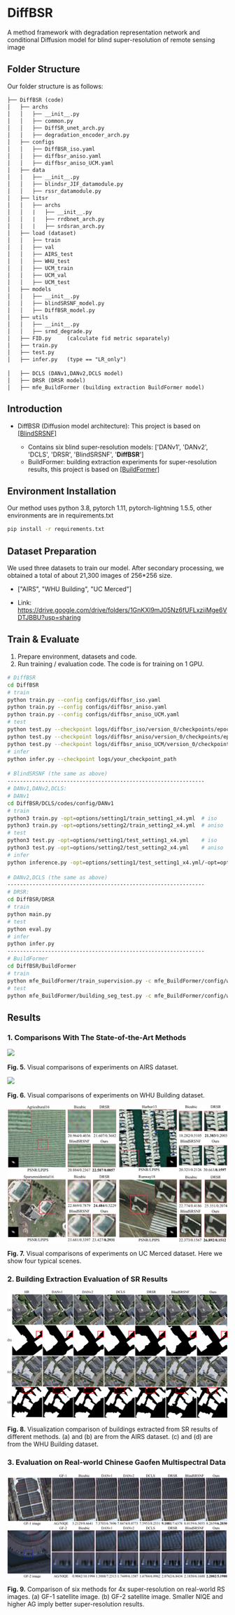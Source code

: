 # DiffBSR
A method framework with degradation representation network and conditional Diffusion model for blind super-resolution of remote sensing image

## Folder Structure

Our folder structure is as follows:

```
├── DiffBSR (code)
│   ├── archs
│   │   ├── __init__.py
│   │   ├── common.py
│   │   ├── DiffSR_unet_arch.py
│   │   ├── degradation_encoder_arch.py
│   ├── configs
│   │   ├── DiffBSR_iso.yaml
│   │   ├── diffbsr_aniso.yaml
│   │   ├── diffbsr_aniso_UCM.yaml
│   ├── data
│   │   ├── __init__.py
│   │   ├── blindsr_JIF_datamodule.py
│   │   ├── rssr_datamodule.py
│   ├── litsr
│   │   ├── archs
│   │   |   ├── __init__.py
│   │   |   ├── rrdbnet_arch.py
│   │   |   ├── srdsran_arch.py
│   ├── load (dataset)
│   │   ├── train
│   │   ├── val
│   │   ├── AIRS_test
│   │   ├── WHU_test
│   │   ├── UCM_train
│   │   ├── UCM_val
│   │   ├── UCM_test
│   ├── models
│   │   ├── __init__.py
│   │   ├── blindSRSNF_model.py
│   │   ├── DiffBSR_model.py
│   ├── utils
│   │   ├── __init__.py
│   │   ├── srmd_degrade.py
│   ├── FID.py     (calculate fid metric separately)
│   ├── train.py
│   ├── test.py
│   ├── infer.py   (type == "LR_only")

│   ├── DCLS (DANv1,DANv2,DCLS model)
│   ├── DRSR (DRSR model)
│   ├── mfe_BuildFormer (building extraction BuildFormer model)
```

## Introduction

- DiffBSR (Diffusion model architecture): This project is based on [[BlindSRSNF]](https://github.com/hanlinwu/BlindSRSNF)

  - Contains six blind super-resolution models: ['DANv1', 'DANv2', 'DCLS', 'DRSR', 'BlindSRSNF', '**DiffBSR**']
  - BuildFormer: building extraction experiments for super-resolution results, this project is based on [[BuildFormer]](https://github.com/WangLibo1995/BuildFormer)


## Environment Installation

Our method uses python 3.8, pytorch 1.11, pytorch-lightning 1.5.5, other environments are in requirements.txt

```bash
pip install -r requirements.txt
```

## Dataset Preparation

We used three datasets to train our model. After secondary processing, we obtained a total of about 21,300 images of 256*256 size. 



- ["AIRS", "WHU Building", "UC Merced"]

- Link:   https://drive.google.com/drive/folders/1GnKXl9mJ05Nz6fUFLxziiMge6VDTJBBU?usp=sharing 

  

## Train & Evaluate

1. Prepare environment, datasets and code.
2. Run training / evaluation code. The code is for training on 1 GPU.

```bash
# DiffBSR
cd DiffBSR 
# train
python train.py --config configs/diffbsr_iso.yaml
python train.py --config configs/diffbsr_aniso.yaml
python train.py --config configs/diffbsr_aniso_UCM.yaml
# test
python test.py --checkpoint logs/diffbsr_iso/version_0/checkpoints/epoch=399-step=799999.ckpt
python test.py --checkpoint logs/diffbsr_aniso/version_0/checkpoints/epoch=399-step=799999.ckpt
python test.py --checkpoint logs/diffbsr_aniso_UCM/version_0/checkpoints/epoch=399-step=799999.ckpt
# infer
python infer.py --checkpoint logs/your_checkpoint_path

# BlindSRSNF (the same as above)
---------------------------------------------------------------
# DANv1,DANv2,DCLS:
# DANv1
cd DiffBSR/DCLS/codes/config/DANv1
# train
python3 train.py -opt=options/setting1/train_setting1_x4.yml  # iso
python3 train.py -opt=options/setting2/train_setting2_x4.yml  # aniso
# test
python3 test.py -opt=options/setting1/test_setting1_x4.yml    # iso
python3 test.py -opt=options/setting2/test_setting2_x4.yml    # aniso
# infer
python inference.py -opt=options/setting1/test_setting1_x4.yml/-opt=options/setting2/test_setting2_x4.yml

# DANv2,DCLS (the same as above)
---------------------------------------------------------------
# DRSR:
cd DiffBSR/DRSR
# train
python main.py
# test
python eval.py
# infer
python infer.py
---------------------------------------------------------------
# BuildFormer 
cd DiffBSR/BuildFormer
# train
python mfe_BuildFormer/train_supervision.py -c mfe_BuildFormer/config/whubuilding/buildformer.py
# test
python mfe_BuildFormer/building_seg_test.py -c mfe_BuildFormer/config/whubuilding/buildformer.py -o fig_results/whubuilding/buildformer --rgb -t 'lr'
```

## Results

### 1. Comparisons With The State-of-the-Art Methods


![](results_img/AIRS_fig_clip.png)

**Fig. 5.** Visual comparisons of experiments on AIRS dataset.




![](results_img/WHU_fig_clip.png)

**Fig. 6.** Visual comparisons of experiments on WHU Building dataset.




![](results_img/UCM_fig_clip.png)

**Fig. 7.** Visual comparisons of experiments on UC Merced dataset. Here we show four typical scenes.




### 2.  Building Extraction Evaluation of SR Results

![](results_img/Building_0402_clip.png)

**Fig. 8.** Visualization comparison of buildings extracted from SR results of different methods. (a) and (b) are from the AIRS dataset. (c) and (d) are from the WHU Building dataset.




### 3. Evaluation on Real-world Chinese Gaofen Multispectral Data

![](results_img/GF-1-2_clip.png)

**Fig. 9.** Comparison of six methods for 4x super-resolution on real-world RS images. (a) GF-1 satellite image. (b) GF-2 satellite image. Smaller NIQE and higher AG imply better super-resolution results.
